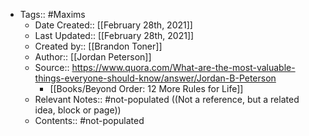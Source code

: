 - Tags:: #Maxims
    - Date Created:: [[February 28th, 2021]]
    - Last Updated:: [[February 28th, 2021]]
    - Created by:: [[Brandon Toner]]
    - Author:: [[Jordan Peterson]]
    - Source:: https://www.quora.com/What-are-the-most-valuable-things-everyone-should-know/answer/Jordan-B-Peterson
        - [[Books/Beyond Order: 12 More Rules for Life]]
    - Relevant Notes:: #not-populated ((Not a reference, but a related idea, block or page))
    - Contents:: #not-populated
